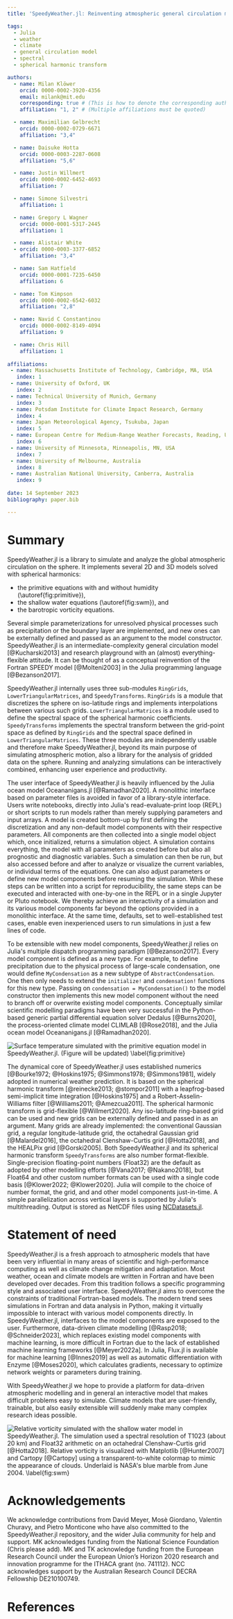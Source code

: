 ```yaml
---
title: 'SpeedyWeather.jl: Reinventing atmospheric general circulation models towards interactivity and extensibility'

tags:
  - Julia
  - weather
  - climate
  - general circulation model
  - spectral
  - spherical harmonic transform

authors:
  - name: Milan Klöwer
    orcid: 0000-0002-3920-4356
    email: milank@mit.edu
    corresponding: true # (This is how to denote the corresponding author)
    affiliation: "1, 2" # (Multiple affiliations must be quoted)

  - name: Maximilian Gelbrecht
    orcid: 0000-0002-0729-6671
    affiliation: "3,4"

  - name: Daisuke Hotta
    orcid: 0000-0003-2287-0608
    affiliation: "5,6"

  - name: Justin Willmert
    orcid: 0000-0002-6452-4693
    affiliation: 7

  - name: Simone Silvestri
    affiliation: 1

  - name: Gregory L Wagner
    orcid: 0000-0001-5317-2445
    affiliation: 1

  - name: Alistair White
  - orcid: 0000-0003-3377-6852
    affiliation: "3,4"

  - name: Sam Hatfield
    orcid: 0000-0001-7235-6450
    affiliation: 6

  - name: Tom Kimpson
    orcid: 0000-0002-6542-6032
    affiliation: "2,8"

  - name: Navid C Constantinou
    orcid: 0000-0002-8149-4094
    affiliation: 9

  - name: Chris Hill
    affiliation: 1
    
affiliations:
 - name: Massachusetts Institute of Technology, Cambridge, MA, USA
   index: 1
 - name: University of Oxford, UK
   index: 2
 - name: Technical University of Munich, Germany
   index: 3
 - name: Potsdam Institute for Climate Impact Research, Germany
   index: 4
 - name: Japan Meteorological Agency, Tsukuba, Japan
   index: 5
 - name: European Centre for Medium-Range Weather Forecasts, Reading, UK
   index: 6
 - name: University of Minnesota, Minneapolis, MN, USA
   index: 7
 - name: University of Melbourne, Australia
   index: 8
 - name: Australian National University, Canberra, Australia
   index: 9
   
date: 14 September 2023
bibliography: paper.bib

---
```



# Summary

SpeedyWeather.jl is a library to simulate and analyze the global atmospheric
circulation on the sphere. It implements several 2D and 3D
models solved with spherical harmonics:

- the primitive equations with and without humidity (\autoref{fig:primitive}),
- the shallow water equations (\autoref{fig:swm}), and
- the barotropic vorticity equations.

Several simple parameterizations for unresolved physical processes
such as precipitation or the boundary layer are implemented, and new ones can
be externally defined and passed as an argument to the model constructor.
SpeedyWeather.jl is an intermediate-complexity general circulation model [@Kucharski2013]
and research playground with an (almost) everything-flexible attitude.
It can be thought of as a conceptual reinvention of the Fortran SPEEDY model [@Molteni2003]
in the Julia programming language [@Bezanson2017].

SpeedyWeather.jl internally uses three sub-modules `RingGrids`,
`LowerTriangularMatrices`, and `SpeedyTransforms`. `RingGrids` is a module that discretizes
the sphere on iso-latitude rings and implements interpolations between various such grids.
`LowerTriangularMatrices` is a module used to define the spectral space of the spherical
harmonic coefficients. `SpeedyTransforms` implements the spectral transform between
the grid-point space as defined by `RingGrids` and the spectral space defined in
`LowerTriangularMatrices`. These three modules are independently usable
and therefore make SpeedyWeather.jl, beyond its main purpose of simulating 
atmospheric motion, also a library for the analysis of gridded data on the sphere.
Running and analyzing simulations can be interactively combined, enhancing user
experience and productivity.

The user interface of SpeedyWeather.jl is heavily influenced by
the Julia ocean model Oceananigans.jl [@Ramadhan2020].
A monolithic interface based on parameter files is avoided in favor of a
library-style interface. Users write notebooks, directly into
Julia's read-evaluate-print loop (REPL) or short scripts to run models
rather than merely supplying parameters and input arrays.
A model is created bottom-up by first defining the discretization
and any non-default model components with their respective parameters.
All components are then collected into a single model object which, once
initialized, returns a simulation object. A simulation contains everything,
the model with all parameters as created before but also all prognostic and diagnostic variables.
Such a simulation can then be run, but also accessed before and after to analyze or
visualize the current variables, or individual terms of the equations.
One can also adjust parameters or define new model components before resuming the simulation.
While these steps can be written into a script for reproducibility,
the same steps can be executed and interacted with one-by-one in
the REPL or in a single Jupyter or Pluto notebook.
We thereby achieve an interactivity of a simulation and its various model components
far beyond the options provided in a monolithic interface.
At the same time, defaults, set to well-established test cases, 
enable even inexperienced users to run simulations in just a few lines of code. 

To be extensible with new model components, SpeedyWeather.jl relies on Julia's
multiple dispatch programming paradigm [@Bezanson2017].
Every model component is defined as a new type.
For example, to define precipitation due to the physical process of large-scale condensation,
one would define `MyCondensation` as a new subtype of `AbstractCondensation`.
One then only needs to extend the `initialize!` and `condensation!`
functions for this new type. Passing on `condensation = MyCondensation()`
to the model constructor then implements this new model component without
the need to branch off or overwrite existing model components.
Conceptually similar scientific modelling paradigms have been very successful
in the Python-based generic partial differential equation solver Dedalus [@Burns2020],
the process-oriented climate model CLIMLAB [@Rose2018],
and the Julia ocean model Oceananigans.jl [@Ramadhan2020].

![Surface temperature simulated with the primitive equation model in SpeedyWeather.jl.
(Figure will be updated) \label{fig:primitive}](primitive.jpg)

The dynamical core of SpeedyWeather.jl uses established numerics
[@Bourke1972; @Hoskins1975; @Simmons1978; @Simmons1981],
widely adopted in numerical weather prediction. It is based on the spherical
harmonic transform [@reinecke2013; @stompor2011] with a leapfrog-based semi-implicit
time integration [@Hoskins1975] and a Robert-Asselin-Williams filter [@Williams2011; @Amezcua2011].
The spherical harmonic transform is grid-flexible [@Willmert2020]. Any iso-latitude ring-based
grid can be used and new grids can be externally defined and passed in
as an argument. Many grids are already implemented: the conventional
Gaussian grid, a regular longitude-latitude grid, 
the octahedral Gaussian grid [@Malardel2016], the octahedral
Clenshaw-Curtis grid [@Hotta2018], and the HEALPix grid [@Gorski2005].
Both SpeedyWeather.jl and its spherical harmonic transform `SpeedyTransforms` are also
number format-flexible. Single-precision floating-point numbers
(Float32) are the default as adopted by other modelling efforts [@Vana2017; @Nakano2018],
but Float64 and other custom number formats can be used with a single
code basis [@Klower2022; @Klower2020].
Julia will compile to the choice of number format, the grid,
and and other model components just-in-time. A simple parallelization
across vertical layers is supported by Julia's multithreading.
Output is stored as NetCDF files using
[NCDatasets.jl](https://github.com/Alexander-Barth/NCDatasets.jl).

# Statement of need

SpeedyWeather.jl is a fresh approach to atmospheric models that have been
very influential in many areas of scientific  and high-performance computing
as well as climate change mitigation and adaptation.
Most weather, ocean and climate models are written in Fortran and have been
developed over decades. From this tradition follows a specific programming
style and associated user interface.
SpeedyWeather.jl aims to overcome the constraints of traditional Fortran-based models.
The modern trend sees simulations in Fortran and data analysis in Python,
making it virtually impossible to interact with various model components directly.
In SpeedyWeather.jl, interfaces to the model components are exposed to the user.
Furthermore, data-driven climate modelling [@Rasp2018; @Schneider2023],
which replaces existing model components with machine learning,
is more difficult in Fortran due to the lack of
established machine learning frameworks [@Meyer2022a].
In Julia, Flux.jl is available for machine learning [@Innes2019] as well as automatic
differentiation with Enzyme [@Moses2020], which calculates gradients,
necessary to optimize network weights or parameters during training.

With SpeedyWeather.jl we hope to provide a platform for data-driven
atmospheric modelling and in general an interactive model that makes difficult
problems easy to simulate. Climate models that are user-friendly, trainable,
but also easily extensible will suddenly make many complex
research ideas possible.

![Relative vorticity simulated with the shallow water model in SpeedyWeather.jl.
The simulation used a spectral resolution of T1023 (about 20 km) and Float32
arithmetic on an octahedral Clenshaw-Curtis grid [@Hotta2018]. Relative vorticity
is visualized with Matplotlib [@Hunter2007] and Cartopy [@Cartopy] using a
transparent-to-white colormap to mimic the appearance of clouds. Underlaid is
NASA's blue marble from June 2004. \label{fig:swm}](swm.png)

# Acknowledgements

We acknowledge contributions from David Meyer, Mosè Giordano, Valentin Churavy, and Pietro Monticone
who have also committed to the SpeedyWeather.jl repository, and the wider Julia community
for help and support. MK acknowledges funding from the 
National Science Foundation (Chris please add).
MK and TK acknowledge funding from the European Research Council
under the European Union’s Horizon 2020 research and innovation programme for the ITHACA grant (no. 741112).
NCC acknowledges support by the Australian Research Council DECRA Fellowship DE210100749.

# References
